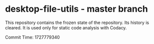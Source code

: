 # desktop-file-utils - master branch

This repository contains the frozen state of the repository.
Its history is cleared. It is used only for static code
analysis with Codacy.

Commit Time: 1727779340
